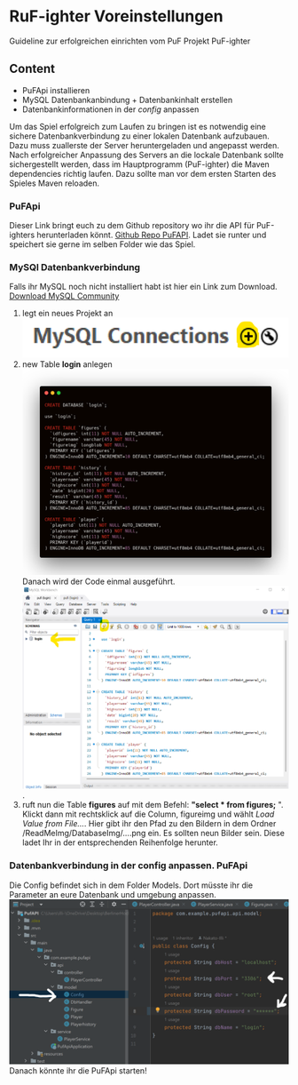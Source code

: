 # RuF-ighter Voreinstellungen
Guideline zur erfolgreichen einrichten vom PuF Projekt PuF-ighter

## Content
- PuFApi installieren
- MySQL Datenbankanbindung + Datenbankinhalt erstellen
- Datenbankinformationen in der _config_ anpassen


Um das Spiel erfolgreich zum Laufen zu bringen ist es notwendig eine sichere Datenbankverbindung zu einer lokalen Datenbank aufzubauen. Dazu muss zuallerste der Server heruntergeladen und angepasst werden. Nach erfolgreicher Anpassung des Servers an die lockale Datenbank sollte sichergestellt werden, dass im Hauptprogramm (PuF-ighter) die Maven dependencies richtig laufen. Dazu sollte man vor dem ersten Starten des Spieles Maven reloaden. 

### PuFApi 
Dieser Link bringt euch zu dem Github repository wo ihr die API für PuF-ighters herunterladen könnt. [Github Repo PuFAPI](https://github.com/Nakato-Illi/PufAPI).
Ladet sie runter und speichert sie gerne im selben Folder wie das Spiel. 

### MySQl Datenbankverbindung
Falls ihr MySQL noch nicht installiert habt ist hier ein Link zum Download. [Download MySQL Community](https://dev.mysql.com/downloads/mysql/)
1. legt ein neues Projekt an ![auf der MySql Startseite](/ReadMeImg/configImg/newMysqlProj1.png)
2. new Table **login** anlegen![Tablecode MySql](/ReadMeImg/configImg/carbon.png)Danach wird der Code einmal ausgeführt. ![Tablecode MySql](/ReadMeImg/configImg/newTable.png).
3. ruft nun die Table **figures** auf mit dem Befehl: **"select * from figures;** ". Klickt dann mit rechtsklick auf die Column, figureimg und wählt _Load Value from File..._. Hier gibt ihr den Pfad zu den Bildern in dem Ordner /ReadMeImg/DatabaseImg/....png ein. Es sollten neun Bilder sein. Diese ladet Ihr in der entsprechenden Reihenfolge herunter. 

### Datenbankverbindung in der config anpassen. PuFApi
Die Config befindet sich in dem Folder Models. Dort müsste ihr die Parameter an eure Datenbank und umgebung anpassen.![ConfigAPI](/ReadMeImg/configImg/configAPI.png)
Danach könnte ihr die PuFApi starten!

